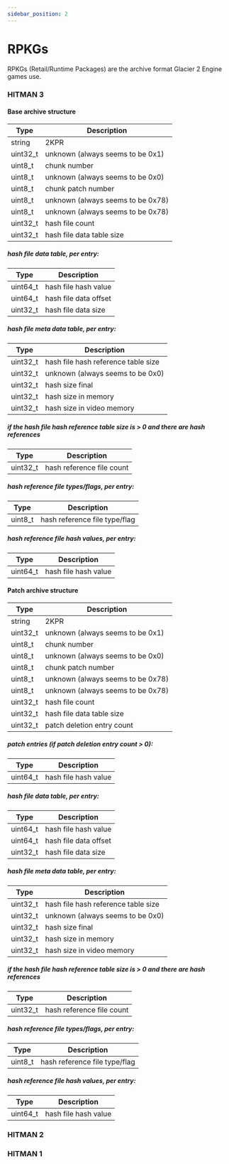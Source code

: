 ```yaml
---
sidebar_position: 2
---
```


# RPKGs

RPKGs (Retail/Runtime Packages) are the archive format Glacier 2 Engine games use.

### HITMAN 3
#### Base archive structure
| Type              | Description                                                                               |
|-------------------|-------------------------------------------------------------------------------------------|
| string            | 2KPR                                                                                      |
| uint32_t          | unknown (always seems to be 0x1)                                                          |
| uint8_t           | chunk number                                                                              |
| uint8_t           | unknown (always seems to be 0x0)                                                          |
| uint8_t           | chunk patch number                                                                        |
| uint8_t           | unknown (always seems to be 0x78)                                                         |
| uint8_t           | unknown (always seems to be 0x78)                                                         |
| uint32_t          | hash file count                                                                           |
| uint32_t          | hash file data table size                                                                 |
##### hash file data table, per entry:
| Type              | Description                                                                               |
|-------------------|-------------------------------------------------------------------------------------------|
| uint64_t          | hash file hash value                                                                      |
| uint64_t          | hash file data offset                                                                     |
| uint32_t          | hash file data size                                                                       |
##### hash file meta data table, per entry:
| Type              | Description                                                                               |
|-------------------|-------------------------------------------------------------------------------------------|
| uint32_t          | hash file hash reference table size                                                       |
| uint32_t          | unknown (always seems to be 0x0)                                                          |
| uint32_t          | hash size final                                                                           |
| uint32_t          | hash size in memory                                                                       |
| uint32_t          | hash size in video memory                                                                 |
##### if the hash file hash reference table size is > 0 and there are hash references
| Type              | Description                                                                               |
|-------------------|-------------------------------------------------------------------------------------------|
| uint32_t          | hash reference file count                                                                 |
##### hash reference file types/flags, per entry:
| Type              | Description                                                                               |
|-------------------|-------------------------------------------------------------------------------------------|
| uint8_t           | hash reference file type/flag                                                             |
##### hash reference file hash values, per entry:
| Type              | Description                                                                               |
|-------------------|-------------------------------------------------------------------------------------------|
| uint64_t          | hash file hash value                                                                      |

#### Patch archive structure
| Type              | Description                                                                               |
|-------------------|-------------------------------------------------------------------------------------------|
| string            | 2KPR                                                                                      |
| uint32_t          | unknown (always seems to be 0x1)                                                          |
| uint8_t           | chunk number                                                                              |
| uint8_t           | unknown (always seems to be 0x0)                                                          |
| uint8_t           | chunk patch number                                                                        |
| uint8_t           | unknown (always seems to be 0x78)                                                         |
| uint8_t           | unknown (always seems to be 0x78)                                                         |
| uint32_t          | hash file count                                                                           |
| uint32_t          | hash file data table size                                                                 |
| uint32_t          | patch deletion entry count                                                                |
##### patch entries (if patch deletion entry count > 0):
| Type              | Description                                                                               |
|-------------------|-------------------------------------------------------------------------------------------|
| uint64_t          | hash file hash value                                                                      |
##### hash file data table, per entry:
| Type              | Description                                                                               |
|-------------------|-------------------------------------------------------------------------------------------|
| uint64_t          | hash file hash value                                                                      |
| uint64_t          | hash file data offset                                                                     |
| uint32_t          | hash file data size                                                                       |
##### hash file meta data table, per entry:
| Type              | Description                                                                               |
|-------------------|-------------------------------------------------------------------------------------------|
| uint32_t          | hash file hash reference table size                                                       |
| uint32_t          | unknown (always seems to be 0x0)                                                          |
| uint32_t          | hash size final                                                                           |
| uint32_t          | hash size in memory                                                                       |
| uint32_t          | hash size in video memory                                                                 |
##### if the hash file hash reference table size is > 0 and there are hash references
| Type              | Description                                                                               |
|-------------------|-------------------------------------------------------------------------------------------|
| uint32_t          | hash reference file count                                                                 |
##### hash reference file types/flags, per entry:
| Type              | Description                                                                               |
|-------------------|-------------------------------------------------------------------------------------------|
| uint8_t           | hash reference file type/flag                                                             |
##### hash reference file hash values, per entry:
| Type              | Description                                                                               |
|-------------------|-------------------------------------------------------------------------------------------|
| uint64_t          | hash file hash value                                                                      |

### HITMAN 2

### HITMAN 1